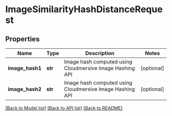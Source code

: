 # ImageSimilarityHashDistanceRequest

## Properties
Name | Type | Description | Notes
------------ | ------------- | ------------- | -------------
**image_hash1** | **str** | Image hash computed using Cloudmersive Image Hashing API | [optional] 
**image_hash2** | **str** | Image hash computed using Cloudmersive Image Hashing API | [optional] 

[[Back to Model list]](../README.md#documentation-for-models) [[Back to API list]](../README.md#documentation-for-api-endpoints) [[Back to README]](../README.md)


